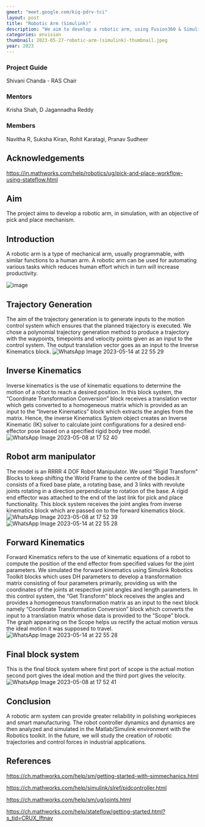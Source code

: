 ```yaml
---
gmeet: "meet.google.com/kiq-pdrv-tci"
layout: post
title: "Robotic Arm (Simulink)"
description: "We aim to develop a robotic arm, using Fusion360 & Simulink, with an objective of pick and place mechanism."
categories: envision
thumbnail: 2023-05-27-robotic-arm-(simulink)-thumbnail.jpeg
year: 2023
---
```

### Project Guide
Shivani Chanda - RAS Chair
### Mentors
Krisha Shah,
D Jagannadha Reddy
### Members
Navitha R,
Suksha Kiran,
Rohit Karatagi,
Pranav Sudheer
## Acknowledgements
https://in.mathworks.com/help/robotics/ug/pick-and-place-workflow-using-stateflow.html
## Aim
The project aims to develop a robotic arm, in simulation, with an objective of pick and place mechanism.
## Introduction
A robotic arm is a type of mechanical arm, usually programmable, with similar functions to a human arm. A robotic arm can be used for automating various tasks which reduces human effort which in turn
will increase productivity.

![image](https://github.com/DJR-18/I04/assets/122470780/5522385e-4698-4553-ac40-2a70794c7922)
## Trajectory Generation
The aim of the trajectory generation is to generate inputs to the motion control system which ensures that the planned trajectory is executed. We chose a polynomial trajectory generation method to
produce a trajectory with the waypoints, timepoints and velocity points given as an input to the control system. The output translation vector goes as an input to the Inverse Kinematics block.
![WhatsApp Image 2023-05-14 at 22 55 29](https://github.com/DJR-18/I04/assets/122470780/faf201f4-5877-47ba-a6cc-141ca11f36a7)
## Inverse Kinematics
Inverse kinematics is the use of kinematic equations to determine the motion of a robot to reach a desired position. In this block system, the “Coordinate Transformation Conversion” block receives a
translation vector which gets converted to a homogeneous matrix which is provided as an input to the “Inverse Kinematics” block which extracts the angles from the matrix. Hence, the inverse Kinematics
System object creates an Inverse Kinematic (IK) solver to calculate joint configurations for a desired end- effector pose based on a specified rigid body tree model.
![WhatsApp Image 2023-05-08 at 17 52 40](https://github.com/DJR-18/I04/assets/122470780/07db4b4e-b316-4ddc-9e2f-9bfd7172f934)
## Robot arm manipulator
The model is an RRRR 4 DOF Robot Manipulator. We used “Rigid Transform” Blocks to keep shifting the World Frame to the centre of the bodies.It consists of a fixed base plate, a rotating base, and 3
links with revolute joints rotating in a direction perpendicular to rotation of the base. A rigid end effector was attached to the end of the last link for pick and place functionality. This block
system receives the joint angles from inverse kinematics block which are passed on to the forward kinematics block.
![WhatsApp Image 2023-05-08 at 17 52 39](https://github.com/DJR-18/I04/assets/122470780/bc820556-da53-4fe1-b00e-d9ad8516d0ca) ![WhatsApp Image 2023-05-14 at 22 55 28](https://github.com/DJR-18/I04/assets/122470780/0ad1503c-3bbc-4bfc-9ae8-f327f4535ab1)
## Forward Kinematics
Forward Kinematics refers to the use of kinematic equations of a robot to compute the position of the end effector from specified values for the joint parameters. We simulated the forward kinematics
using Simulink Robotics Toolkit blocks which uses DH parameters to develop a transformation matrix consisting of four parameters primarily, providing us with the coordinates of the joints at respective
joint angles and length parameters. In this control system, the “Get Transform” block receives the angles and provides a homogeneous transformation matrix as an input to the next block namely
“Coordinate Transformation Conversion” block which converts the input to a translation matrix whose data is provided to the “Scope” block. The graph appearing on the Scope helps us rectify the actual
motion versus the ideal motion it was supposed to travel.
![WhatsApp Image 2023-05-14 at 22 55 28](https://github.com/DJR-18/I04/assets/122470780/63ac77fe-ec1b-4e76-84c9-d0b8fdc83e11)
## Final block system
This is the final block system where first port of scope is the actual motion second port gives the ideal motion and the third port gives the velocity.
![WhatsApp Image 2023-05-08 at 17 52 41](https://github.com/DJR-18/I04/assets/122470780/24cff656-6c7d-4269-be67-7d87f8f8fe92)
## Conclusion
A robotic arm system can provide greater reliability in polishing workpieces and smart manufacturing. The robot  controller  dynamics  and  dynamics  are then analyzed  and  simulated  in  the
Matlab/Simulink environment with the Robotics toolkit. In the future, we will study the creation of robotic trajectories and control forces in industrial applications.
## References
https://ch.mathworks.com/help/sm/getting-started-with-simmechanics.html

https://ch.mathworks.com/help/simulink/slref/pidcontroller.html

https://ch.mathworks.com/help/sm/ug/joints.html

https://ch.mathworks.com/help/stateflow/getting-started.html?s_tid=CRUX_lftnav
